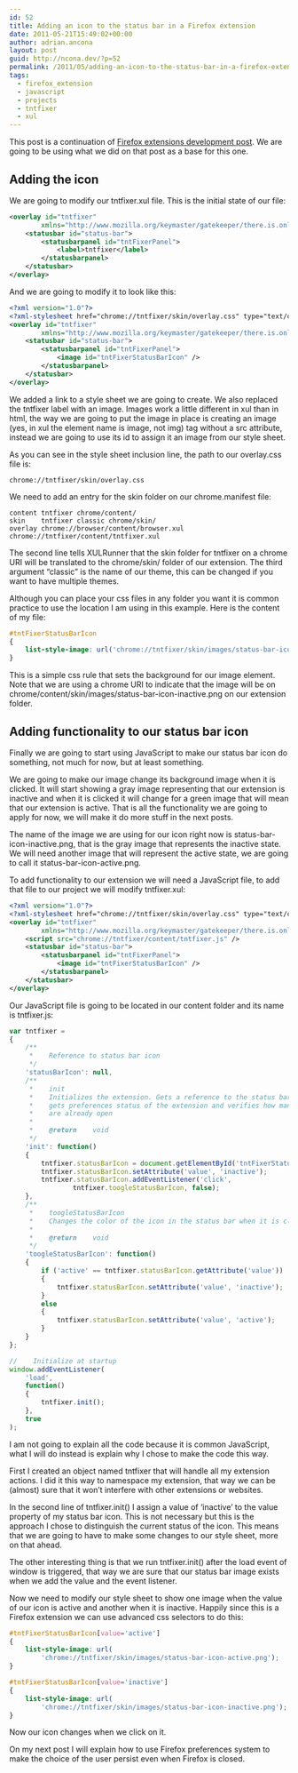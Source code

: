```yaml
---
id: 52
title: Adding an icon to the status bar in a Firefox extension
date: 2011-05-21T15:49:02+00:00
author: adrian.ancona
layout: post
guid: http://ncona.dev/?p=52
permalink: /2011/05/adding-an-icon-to-the-status-bar-in-a-firefox-extension/
tags:
  - firefox_extension
  - javascript
  - projects
  - tntfixer
  - xul
---
```

This post is a continuation of [Firefox extensions development post](http://ncona.com/2011/05/firefox-extensions-development/ "Firefox extensions development"). We are going to be using what we did on that post as a base for this one.

## Adding the icon

We are going to modify our tntfixer.xul file. This is the initial state of our file:

```xml
<overlay id="tntfixer"
        xmlns="http://www.mozilla.org/keymaster/gatekeeper/there.is.only.xul">
    <statusbar id="status-bar">
        <statusbarpanel id="tntFixerPanel">
            <label>tntfixer</label>
        </statusbarpanel>
    </statusbar>
</overlay>
```

<!--more-->

And we are going to modify it to look like this:

```xml
<?xml version="1.0"?>
<?xml-stylesheet href="chrome://tntfixer/skin/overlay.css" type="text/css"?>
<overlay id="tntfixer"
        xmlns="http://www.mozilla.org/keymaster/gatekeeper/there.is.only.xul">
    <statusbar id="status-bar">
        <statusbarpanel id="tntFixerPanel">
            <image id="tntFixerStatusBarIcon" />
        </statusbarpanel>
    </statusbar>
</overlay>
```

We added a link to a style sheet we are going to create. We also replaced the tntfixer label with an image. Images work a little different in xul than in html, the way we are going to put the image in place is creating an image (yes, in xul the element name is image, not img) tag without a src attribute, instead we are going to use its id to assign it an image from our style sheet.

As you can see in the style sheet inclusion line, the path to our overlay.css file is:

```
chrome://tntfixer/skin/overlay.css
```

We need to add an entry for the skin folder on our chrome.manifest file:

```
content	tntfixer chrome/content/
skin    tntfixer classic chrome/skin/
overlay chrome://browser/content/browser.xul chrome://tntfixer/content/tntfixer.xul
```

The second line tells XULRunner that the skin folder for tntfixer on a chrome URI will be translated to the chrome/skin/ folder of our extension. The third argument &#8220;classic&#8221; is the name of our theme, this can be changed if you want to have multiple themes.

Although you can place your css files in any folder you want it is common practice to use the location I am using in this example. Here is the content of my file:

```css
#tntFixerStatusBarIcon
{
    list-style-image: url('chrome://tntfixer/skin/images/status-bar-icon-inactive.png');
}
```

This is a simple css rule that sets the background for our image element. Note that we are using a chrome URI to indicate that the image will be on chrome/content/skin/images/status-bar-icon-inactive.png on our extension folder.

## Adding functionality to our status bar icon

Finally we are going to start using JavaScript to make our status bar icon do something, not much for now, but at least something.

We are going to make our image change its background image when it is clicked. It will start showing a gray image representing that our extension is inactive and when it is clicked it will change for a green image that will mean that our extension is active. That is all the functionality we are going to apply for now, we will make it do more stuff in the next posts.

The name of the image we are using for our icon right now is status-bar-icon-inactive.png, that is the gray image that represents the inactive state. We will need another image that will represent the active state, we are going to call it status-bar-icon-active.png.

To add functionality to our extension we will need a JavaScript file, to add that file to our project we will modify tntfixer.xul:

```xml
<?xml version="1.0"?>
<?xml-stylesheet href="chrome://tntfixer/skin/overlay.css" type="text/css"?>
<overlay id="tntfixer"
        xmlns="http://www.mozilla.org/keymaster/gatekeeper/there.is.only.xul">
    <script src="chrome://tntfixer/content/tntfixer.js" />
    <statusbar id="status-bar">
        <statusbarpanel id="tntFixerPanel">
            <image id="tntFixerStatusBarIcon" />
        </statusbarpanel>
    </statusbar>
</overlay>
```

Our JavaScript file is going to be located in our content folder and its name is tntfixer.js:

```js
var tntfixer =
{
    /**
     *    Reference to status bar icon
     */
    'statusBarIcon': null,
    /**
     *    init
     *    Initializes the extension. Gets a reference to the status bar icon,
     *    gets preferences status of the extension and verifies how many Tnt tabs
     *    are already open
     *
     *    @return    void
     */
    'init': function()
    {
        tntfixer.statusBarIcon = document.getElementById('tntFixerStatusBarIcon');
        tntfixer.statusBarIcon.setAttribute('value', 'inactive');
        tntfixer.statusBarIcon.addEventListener('click',
                tntfixer.toogleStatusBarIcon, false);
    },
    /**
     *    toogleStatusBarIcon
     *    Changes the color of the icon in the status bar when it is clicked
     *
     *    @return    void
     */
    'toogleStatusBarIcon': function()
    {
        if ('active' == tntfixer.statusBarIcon.getAttribute('value'))
        {
            tntfixer.statusBarIcon.setAttribute('value', 'inactive');
        }
        else
        {
            tntfixer.statusBarIcon.setAttribute('value', 'active');
        }
    }
};

//    Initialize at startup
window.addEventListener(
    'load',
    function()
    {
        tntfixer.init();
    },
    true
);
```

I am not going to explain all the code because it is common JavaScript, what I will do instead is explain why I chose to make the code this way.

First I created an object named tntfixer that will handle all my extension actions. I did it this way to namespace my extension, that way we can be (almost) sure that it won&#8217;t interfere with other extensions or websites.

In the second line of tntfixer.init() I assign a value of &#8216;inactive&#8217; to the value property of my status bar icon. This is not necessary but this is the approach I chose to distinguish the current status of the icon. This means that we are going to have to make some changes to our style sheet, more on that ahead.

The other interesting thing is that we run tntfixer.init() after the load event of window is triggered, that way we are sure that our status bar image exists when we add the value and the event listener.

Now we need to modify our style sheet to show one image when the value of our icon is active and another when it is inactive. Happily since this is a Firefox extension we can use advanced css selectors to do this:

```css
#tntFixerStatusBarIcon[value='active']
{
    list-style-image: url(
        'chrome://tntfixer/skin/images/status-bar-icon-active.png');
}

#tntFixerStatusBarIcon[value='inactive']
{
    list-style-image: url(
        'chrome://tntfixer/skin/images/status-bar-icon-inactive.png');
}
```

Now our icon changes when we click on it.

On my next post I will explain how to use Firefox preferences system to make the choice of the user persist even when Firefox is closed.
